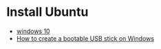 # Install Ubuntu

- [windows 10](http://www.everydaylinuxuser.com/2015/11/how-to-install-ubuntu-linux-alongside.html)
- [How to create a bootable USB stick on Windows](https://www.ubuntu.com/download/desktop/create-a-usb-stick-on-windows)